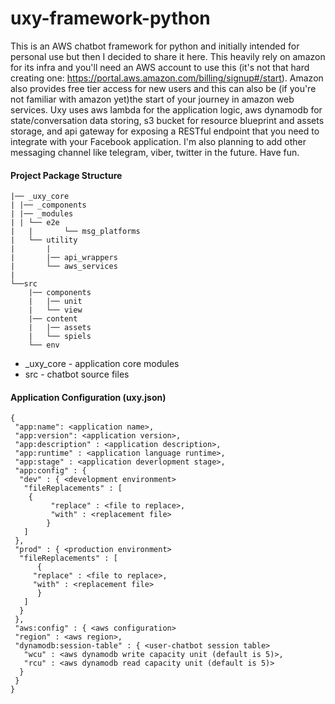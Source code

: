 uxy-framework-python
======
This is an AWS chatbot framework for python and initially intended for personal use but then I decided
to share it here. This heavily rely on amazon for its infra and you'll need an AWS account to use this (it's not
that hard creating one: https://portal.aws.amazon.com/billing/signup#/start). Amazon also provides free
tier access for new users and this can also be (if you're not familiar with amazon yet)the start of your
journey in amazon web services. Uxy uses aws lambda for the application logic, aws dynamodb for state/conversation
data storing, s3 bucket for resource blueprint and assets storage, and api gateway for exposing a RESTful endpoint
that you need to integrate with your Facebook application. I'm also planning to add other messaging channel
like telegram, viber, twitter in the future. Have fun.

#### Project Package Structure
```
|── _uxy_core
| |── _components
| |── _modules
| |	└── e2e
|	|		└── msg_platforms
|	└── utility
|		|
|		|── api_wrappers
|		└── aws_services
|
└──src
	|── components
	|	|── unit
	|	└── view
	|── content
	|	|── assets
	|	└── spiels
	└── env
```

* _uxy_core - application core modules
* src - chatbot source files


#### Application Configuration (uxy.json)
```
{
 "app:name": <application name>,
 "app:version": <application version>,
 "app:description" : <application description>,
 "app:runtime" : <application language runtime>,
 "app:stage" : <application deverlopment stage>,
 "app:config" : {
  "dev" : {	<development environment>
   "fileReplacements" : [
    {
		 "replace" : <file to replace>,
		 "with" : <replacement file>
		}
   ]
 },
 "prod" : {	<production environment>
  "fileReplacements" : [
	  {
     "replace" : <file to replace>,
     "with" : <replacement file>
 	  }
   ]
  }
 },
 "aws:config" : { <aws configuration>
 "region" : <aws region>,
 "dynamodb:session-table" : { <user-chatbot session table>
   "wcu" : <aws dynamodb write capacity unit (default is 5)>,
   "rcu" : <aws dynamodb read capacity unit (default is 5)>
  }
 }
}
```


